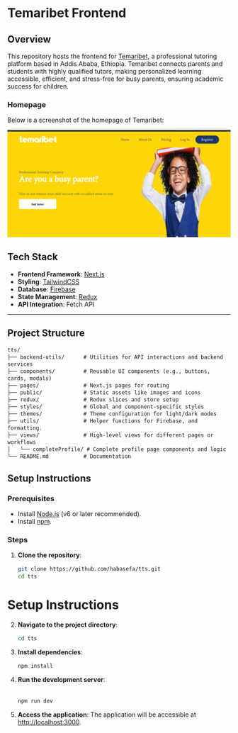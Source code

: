 # Temaribet Frontend

## Overview

This repository hosts the frontend for [Temaribet](https://temaribet.net/), a professional tutoring platform based in Addis Ababa, Ethiopia. Temaribet connects parents and students with highly qualified tutors, making personalized learning accessible, efficient, and stress-free for busy parents, ensuring academic success for children.

### Homepage

Below is a screenshot of the homepage of Temaribet:

![Homepage Screenshot](./public/home_page_screenshot_2.png)

## Tech Stack

- **Frontend Framework**: [Next.js](https://nextjs.org/)
- **Styling**: [TailwindCSS](https://tailwindcss.com/)
- **Database**: [Firebase](https://firebase.google.com/)
- **State Management**: [Redux](https://redux.js.org/)
- **API Integration**: Fetch API

---

## Project Structure

```plaintext
tts/
├── backend-utils/      # Utilities for API interactions and backend services
├── components/         # Reusable UI components (e.g., buttons, cards, modals)
├── pages/              # Next.js pages for routing
├── public/             # Static assets like images and icons
├── redux/              # Redux slices and store setup
├── styles/             # Global and component-specific styles
├── themes/             # Theme configuration for light/dark modes
├── utils/              # Helper functions for Firebase, and formatting.
├── views/              # High-level views for different pages or workflows
│   └── completeProfile/ # Complete profile page components and logic
└── README.md           # Documentation
```

## Setup Instructions

### Prerequisites

- Install [Node.js](https://nodejs.org/) (v6 or later recommended).
- Install [npm](https://www.npmjs.com/).

### Steps

1. **Clone the repository**:
   ```bash
   git clone https://github.com/habasefa/tts.git
   cd tts
   ```

# Setup Instructions

2. **Navigate to the project directory**:

   ```bash
   cd tts
   ```

3. **Install dependencies**:
   ```bash
   npm install
   ```
4. **Run the development server**:

   ```bash

   npm run dev
   ```

5. **Access the application**:
   The application will be accessible at [http://localhost:3000](http://localhost:3000).
